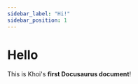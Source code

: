 ```yaml
---
sidebar_label: "Hi!"
sidebar_position: 1
---
```


# Hello

This is Khoi's **first Docusaurus document**!
